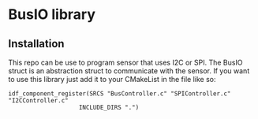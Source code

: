 # BusIO library

## Installation
This repo can be use to program sensor that uses I2C or SPI. The BusIO struct is an abstraction struct to communicate with the sensor.
If you want to use this library just add it to your CMakeList in the file like so:

```
idf_component_register(SRCS "BusController.c" "SPIController.c" "I2CController.c" 
                    INCLUDE_DIRS ".")
```
